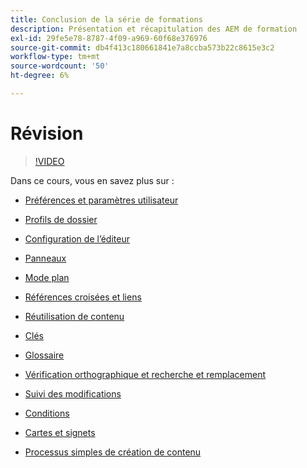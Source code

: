 ```yaml
---
title: Conclusion de la série de formations
description: Présentation et récapitulation des AEM de formation
exl-id: 29fe5e78-8787-4f09-a969-60f68e376976
source-git-commit: db4f413c180661841e7a8ccba573b22c8615e3c2
workflow-type: tm+mt
source-wordcount: '50'
ht-degree: 6%

---
```


# Révision

>[!VIDEO](https://video.tv.adobe.com/v/342771)

Dans ce cours, vous en savez plus sur :

- [Préférences et paramètres utilisateur](./user-settings-preferences-toolbars.md)

- [Profils de dossier](folder-profiles.md)

- [Configuration de l’éditeur](editor-configuration.md)

- [Panneaux](panels.md)

- [Mode plan](outline-view.md)

- [Références croisées et liens](cross-references-and-links.md)

- [Réutilisation de contenu](content-reuse.md)

- [Clés](keys.md)

- [Glossaire](glossary.md)

- [Vérification orthographique et recherche et remplacement](spell-check.md)

- [Suivi des modifications](track-changes.md)

- [Conditions](conditions.md)

- [Cartes et signets](maps-and-bookmaps.md)

- [Processus simples de création de contenu](simple-content-creation-workflows.md)
